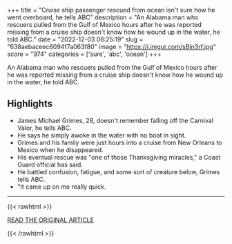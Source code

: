 +++
title = "Cruise ship passenger rescued from ocean isn't sure how he went overboard, he tells ABC"
description = "An Alabama man who rescuers pulled from the Gulf of Mexico hours after he was reported missing from a cruise ship doesn't know how he wound up in the water, he told ABC."
date = "2022-12-03 06:25:19"
slug = "638aebaceec6094f7a063f80"
image = "https://i.imgur.com/sBln3rf.jpg"
score = "974"
categories = ['sure', 'abc', 'ocean']
+++

An Alabama man who rescuers pulled from the Gulf of Mexico hours after he was reported missing from a cruise ship doesn't know how he wound up in the water, he told ABC.

## Highlights

- James Michael Grimes, 28, doesn't remember falling off the Carnival Valor, he tells ABC.
- He says he simply awoke in the water with no boat in sight.
- Grimes and his family were just hours into a cruise from New Orleans to Mexico when he disappeared.
- His eventual rescue was "one of those Thanksgiving miracles," a Coast Guard official has said.
- He battled confusion, fatigue, and some sort of creature below, Grimes tells ABC.
- "It came up on me really quick.

---

{{< rawhtml >}}
  <p class="article-category">
    <a target="_blank" href="https://edition.cnn.com/travel/article/carnival-cruise-passenger-rescued-abc-interview/index.html">READ THE ORIGINAL ARTICLE</a>
  </p>
{{< /rawhtml >}}
